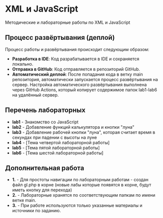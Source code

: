 # XML и JavaScript

Методические и лабораторные работы по XML и JavaScript

## Процесс развёртывания (деплой)

Процесс работы и развёртывания происходит следующим образом:
- **Разработка в IDE**: Код разрабатывается в IDE и сохраняется локально.
- **Отправка в GitHub**: Код отправляется в репозиторий GitHub.
- **Автоматический деплой**: После попадания кода в ветку main репозитория, автоматически запускается процесс развёртывания на сервер.
Настройка автоматического развёртывания выполнена через GitHub Actions, который копирует содержимое папок lab1-lab6 на удалённый сервер.

## Перечень лабораторных
- **lab1** - Знакомство со JavaScript
- **lab2** - Добавление функций калькулятора и кнопки "луна"
- **lab3** - Добавление рабочей кнопки "луна", которая считает время в секундах при падении с высоты на луне
- **lab4** - [Тема четвертой лабораторной работы]
- **lab5** - [Тема пятой лабораторной работы]
- **lab6** - [Тема шестой лабораторной работы]

## Дополнительная работа
- **1.** - Для простоты навигации по лабораторным работам - создан файл gl.php в корне (новые лабы которые появятся в корне, будут иметь кнопку для перехода)
- **2.** - Лабораторные хранятся по соответствующим папкам по имени ветке main.
- **3.** - При работе используются только указанные материалы и источники по заданию.

